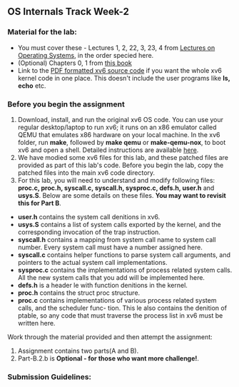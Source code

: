 ## OS Internals Track Week-2

### Material for the lab:

- You must cover these - Lectures 1, 2, 22, 3, 23, 4 from [Lectures on Operating Systems](https://www.cse.iitb.ac.in/~mythili/os/), in the order specied here.
- (Optional) Chapters 0, 1 from [this book](https://pdos.csail.mit.edu/6.828/2017/xv6/book-rev10.pdf)
- Link to the [PDF formatted xv6 source code](https://pdos.csail.mit.edu/6.828/2017/xv6/xv6-rev10.pdf) if you want the whole xv6 kernel code in one place. This doesn't include the user programs like **ls, echo** etc.

### Before you begin the assignment

1. Download, install, and run the original xv6 OS code. You can use your regular desktop/laptop to run xv6; it runs on an x86 emulator called QEMU that emulates x86 hardware on your local machine. In the xv6 folder, run **make**, followed by **make qemu** or **make-qemu-nox**, to boot xv6 and open a shell. Detailed instructions are available [here](https://www.cse.iitb.ac.in/~parthsangani/cs347m_s21/).
2. We have modied some xv6 files for this lab, and these patched files are provided as part of this lab's code. Before you begin the lab, copy the patched files into the main xv6 code directory.
3. For this lab, you will need to understand and modify following files: **proc.c, proc.h, syscall.c, syscall.h, sysproc.c, defs.h, user.h** and **usys.S**. Below are some details on these files. **You may want to revisit this for Part B**.
- **user.h** contains the system call denitions in xv6.
- **usys.S** contains a list of system calls exported by the kernel, and the corresponding invocation of the trap instruction.
- **syscall.h** contains a mapping from system call name to system call number. Every system call must have a number assigned here.
- **syscall.c** contains helper functions to parse system call arguments, and pointers to the actual system call implementations.
- **sysproc.c** contains the implementations of process related system calls. All the new system calls that you add will be implemented here.
- **defs.h** is a header le with function denitions in the kernel.
- **proc.h** contains the struct proc structure.
- **proc.c** contains implementations of various process related system calls, and the scheduler func- tion. This le also contains the denition of ptable, so any code that must traverse the process list in xv6 must be written here.

Work through the material provided and then attempt the assignment:
1. Assignment contains two parts(A and B).
2. Part-B.2.b is **Optional - for those who want more challenge!**.

### Submission Guidelines:

